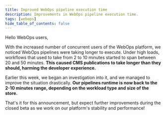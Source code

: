 ```yaml
---
title: Improved WebOps pipeline execution time
description: Improvements in WebOps pipeline execution time.
tags: [webops]
hide_table_of_contents: false
---
```


Hello WebOps users,

With the increased number of concurrent users of the WebOps platform, we noticed WebOps pipelines were taking longer to execute. 
Under high loads, workflows that used to take from 2 to 10 minutes started to span between 20 and 50 minutes. **This caused CMS publications to take longer than they should, harming the developer experience.**

Earlier this week, we began an investigation into it, and we managed to improve the situation drastically. **Our pipelines runtime is now back to the 2-10 minutes range, depending on the workload type and size of the store.**

That's it for this announcement, but expect further improvements during the closed beta as we work on our platform's stability and performance!